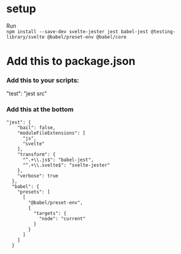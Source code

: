 # setup
Run     
`npm install --save-dev svelte-jester jest babel-jest @testing-library/svelte @babel/preset-env @babel/core`     

# Add this to package.json
### Add this to your scripts:     
"test": "jest src"
### Add this at the bottom
```
"jest": {
    "bail": false,
    "moduleFileExtensions": [
      "js",
      "svelte"
    ],
    "transform": {
      "^.+\\.js$": "babel-jest",
      "^.+\\.svelte$": "svelte-jester"
    },
    "verbose": true
  },
  "babel": {
    "presets": [
      [
        "@babel/preset-env",
        {
          "targets": {
            "node": "current"
          }
        }
      ]
    ]
  }
```
